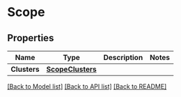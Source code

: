 # Scope

## Properties

Name | Type | Description | Notes
------------ | ------------- | ------------- | -------------
**Clusters** | [**ScopeClusters**](ScopeClusters.md) |  | 

[[Back to Model list]](../README.md#documentation-for-models) [[Back to API list]](../README.md#documentation-for-api-endpoints) [[Back to README]](../README.md)



